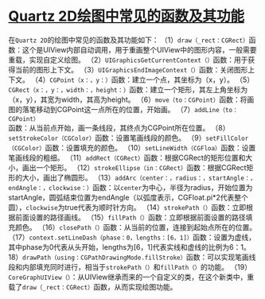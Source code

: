 # [Quartz 2D绘图中常见的函数及其功能](https://github.com/platojobs/SFLOG/issues/117)

在`Quartz 2D`的绘图中常见的函数及其功能如下：
（1）`draw（_rect：CGRect）`函数：这个是UIView内部自动调用，用于重画整个UIView中的图形内容，一般需要重载，实现自定义绘图。
（2）`UIGraphicsGetCurrentContext（）`函数：用于获得当前的图形上下文。
（3）`UIGraphicsEndImageContext（）`函数：关闭图形上下文。
（4）`CGPoint（x：，y：）`函数：建立一个点，其坐标为（x，y）。
（5）`CGRect（x：，y：，width：，height：）`函数：建立一个矩形，其左上角坐标为（x，y），其宽为width，其高为height。
（6）`move（to：CGPoint）`函数：将画图的落笔移动到CGPoint这一点所在的位置，开始画。
（7）`addLine（to：CGPoint）`函数：从当前点开始，画一条线段，其终点为CGPoint所在位置。
（8）`setStrokeColor（CGColor）`函数：设置笔画线段的颜色。
（9）`setFillColor（CGColor）`函数：设置填充的颜色。
（10）`setLineWidth（CGFloa）`函数：设置笔画线段的粗细。
（11）`addRect（CGRect）`函数：根据CGRect的矩形位置和大小，画出一个矩形。
（12）`strokeEllipse（in：CGRect）`函数：根据CGRect矩形的大小，画出了椭圆形。
（13）`addArc（center：，radius：，startAngle：，endAngle：，clockwise：）`函数：以`center`为中心，半径为radius，开始位置为startAngle，圆弧结束位置为endAngle（以弧度表示，CGFloat.pi*2代表整个圆），`clockwise`为true代表为顺时针方向。
（14）`strokePath（）`函数：立即根据前面设置的路径画线。
（15）`fillPath（）`函数：立即根据前面设置的路径填充颜色。
（16）`closePath（）`函数：从当前的位置，连接到起始点所在的位置。
（17）`context.setLineDash（phase：0，lengths：[6，1]）`函数：设置为虚线，其中phase为0代表从头开始，lengths为[6，1]代表实线和虚线的比例为6：1。
18）`drawPath（using：CGPathDrawingMode.fillStroke）`函数：可以实现笔画线段和内部填充同时进行，相当于`strokePath（）`和`fillPath（）`的功能。
（19）`CoreGraphUIView（）`：从UIView继承而来的一个自定义的类，在这个新类中，重载了`draw（_rect：CGRect）`函数，从而实现绘图功能。